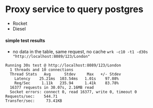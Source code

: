 # Proxy service to query postgres

- Rocket
- Diesel


#### simple test results
- no data in the table, same request, no cache `wrk -c10 -t1 -d30s "http://localhost:8089/123/London"`
```
Running 30s test @ http://localhost:8089/123/London
  1 threads and 10 connections
  Thread Stats   Avg      Stdev     Max   +/- Stdev
    Latency    25.21ms  103.54ms   1.01s    97.08%
    Req/Sec     1.11k   235.94     1.41k    83.78%
  16377 requests in 30.07s, 2.16MB read
  Socket errors: connect 0, read 16377, write 0, timeout 0
Requests/sec:    544.71
Transfer/sec:     73.41KB
```
